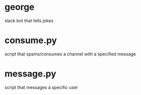 # george

slack bot that tells jokes

# consume.py

script that spams/consumes a channel with a specified message

# message.py

script that messages a specific user